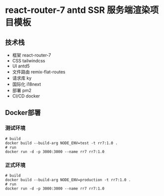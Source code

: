 # react-router-7 antd SSR 服务端渲染项目模板

## 技术栈

- 框架 react-router-7
- CSS tailwindcss
- UI antd5
- 文件路由 remix-flat-routes
- 请求库 ky
- 国际化 i18next
- 部署 pm2
- CI/CD docker

## Docker部署

### 测试环境

```shell
# build
docker build --build-arg NODE_ENV=test -t rr7:1.0 .
# run
docker run -d -p 3000:3000 --name rr7 rr7:1.0
```

### 正式环境

```shell
# build
docker build --build-arg NODE_ENV=production -t rr7:1.0 .
# run
docker run -d -p 3000:3000 --name rr7 rr7:1.0
```

